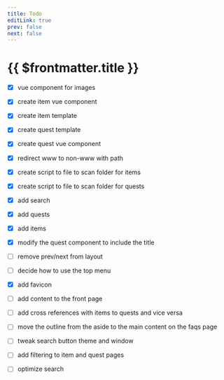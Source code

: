 ```yaml
---
title: Todo
editLink: true
prev: false
next: false
---
```

# {{ $frontmatter.title }}

- [x] vue component for images
- [x] create item vue component
- [x] create item template
- [x] create quest template
- [x] create quest vue component
- [x] redirect www to non-www with path
- [x] create script to file to scan folder for items
- [x] create script to file to scan folder for quests
- [x] add search
- [x] add quests
- [x] add items
- [x] modify the quest component to include the title
- [ ] remove prev/next from layout
- [ ] decide how to use the top menu
- [x] add favicon
- [ ] add content to the front page
- [ ] add cross references with items to quests and vice versa
- [ ] move the outline from the aside to the main content on the faqs page
- [ ] tweak search button theme and window
- [ ] add filtering to item and quest pages
- [ ] optimize search

